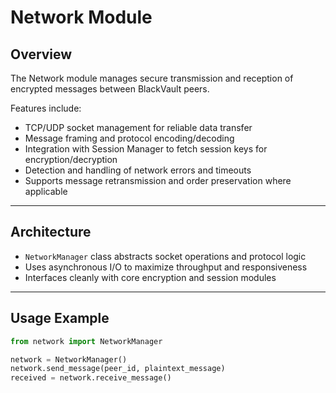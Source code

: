 # Network Module

## Overview

The Network module manages secure transmission and reception of encrypted messages between BlackVault peers.

Features include:

- TCP/UDP socket management for reliable data transfer  
- Message framing and protocol encoding/decoding  
- Integration with Session Manager to fetch session keys for encryption/decryption  
- Detection and handling of network errors and timeouts  
- Supports message retransmission and order preservation where applicable

---

## Architecture

- `NetworkManager` class abstracts socket operations and protocol logic  
- Uses asynchronous I/O to maximize throughput and responsiveness  
- Interfaces cleanly with core encryption and session modules

---

## Usage Example

```python
from network import NetworkManager

network = NetworkManager()
network.send_message(peer_id, plaintext_message)
received = network.receive_message()
